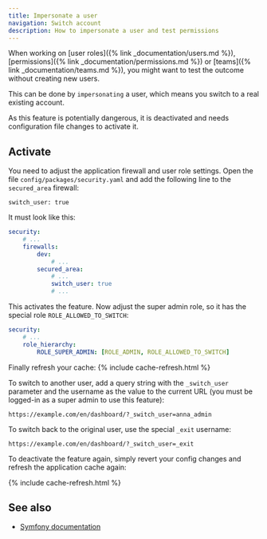 ```yaml
---
title: Impersonate a user
navigation: Switch account
description: How to impersonate a user and test permissions
---
```


When working on [user roles]({% link _documentation/users.md %}), [permissions]({% link _documentation/permissions.md %}) or 
[teams]({% link _documentation/teams.md %}), you might want to test the outcome without creating new users.

This can be done by `impersonating` a user, which means you switch to a real existing account.

As this feature is potentially dangerous, it is deactivated and needs configuration file changes to activate it.

## Activate 

You need to adjust the application firewall and user role settings. Open the file `config/packages/security.yaml` and 
add the following line to the `secured_area` firewall:
```
switch_user: true
``` 

It must look like this:

```yaml
security:
    # ...
    firewalls:
        dev:
            # ...
        secured_area:
            # ...
            switch_user: true
            # ...
``` 

This activates the feature. Now adjust the super admin role, so it has the special role `ROLE_ALLOWED_TO_SWITCH`:
 
```yaml
security:
    # ...
    role_hierarchy:
        ROLE_SUPER_ADMIN: [ROLE_ADMIN, ROLE_ALLOWED_TO_SWITCH]
```

Finally refresh your cache:
{% include cache-refresh.html %}

To switch to another user, add a query string with the `_switch_user` parameter and the username as the value to the current URL (you must 
be logged-in as a super admin to use this feature):

```
https://example.com/en/dashboard/?_switch_user=anna_admin
```

To switch back to the original user, use the special `_exit` username:

```
https://example.com/en/dashboard/?_switch_user=_exit
```
 
To deactivate the feature again, simply revert your config changes and refresh the application cache again:

{% include cache-refresh.html %} 

## See also

- [Symfony documentation](https://symfony.com/doc/current/security/impersonating_user.html)

